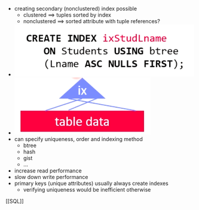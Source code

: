 + creating secondary (nonclustered) index possible
	+ clustered ==> tuples sorted by index
	+ nonclustered ==> sorted attribute with tuple references?
+ ![](Pasted%20image%2020220412150900.png)
+ ![](Pasted%20image%2020220412151005.png)
+ can specify uniqueness, order and indexing method
	+ btree
	+ hash
	+ gist
	+ ...
+ increase read performance
+ slow down write performance 
+ primary keys (unique attributes) usually always create indexes
	+ verifying uniqueness would be inefficient otherwise


[[SQL]]